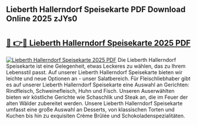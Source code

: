 ## Lieberth Hallerndorf Speisekarte PDF Download Online 2025 zJYs0

# <h2><a href="http://gcafmpc.nevu.top/?p=Lieberth+Hallerndorf+Speisekarte">🔗 👉🔴 Lieberth Hallerndorf Speisekarte 2025 PDF</a></h2>

[![Lieberth Hallerndorf Speisekarte 2025 PDF](https://i.imgur.com/dBaPXMq.png)](http://gcafmpc.nevu.top/?p=Lieberth+Hallerndorf+Speisekarte)
Die Lieberth Hallerndorf Speisekarte ist eine Gelegenheit, etwas Leckeres zu wählen, das zu Ihrem Lebensstil passt. Auf unserer Lieberth Hallerndorf Speisekarte bieten wir leichte und neue Optionen an - unser Salatbereich. Für Fleischliebhaber gibt es auf unserer Lieberth Hallerndorf Speisekarte eine Auswahl an Gerichten: Rindfleisch, Schweinefleisch, Huhn und Fisch. Unseren Auserwählten bieten wir köstliche Gerichte wie Schaschlik und Steak an, die im Feuer der alten Wälder zubereitet werden. Unsere Lieberth Hallerndorf Speisekarte umfasst eine große Auswahl an Desserts, von klassischen Torten und Kuchen bis hin zu exquisiten Crème Brûlée und Schokoladenspezialitäten.

